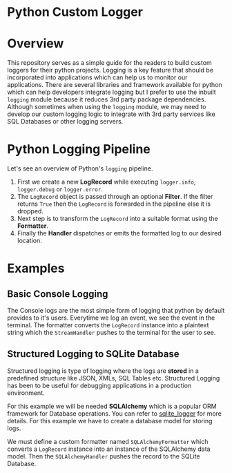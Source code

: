 # Python Custom Logger

# Overview

This repository serves as a simple guide for the readers to build custom loggers for their python projects. Logging is a key feature that should be incorporated into applications which can help us to monitor our applications. There are several libraries and framework available for python which can help developers integrate logging but I prefer to use the inbuilt `logging` module because it reduces 3rd party package dependencies. Although sometimes when using the `logging` module, we may need to develop our custom logging logic to integrate with 3rd party services like SQL Databases or other logging servers.

# Python Logging Pipeline

Let's see an overview of Python's `logging` pipeline.

1. First we create a new **LogRecord** while executing `logger.info`, `logger.debug` or `logger.error`.
2. The `LogRecord` object is passed through an optional **Filter**. If the filter returns `True` then the `LogRecord` is forwarded in the pipeline else it is dropped.
3. Next step is to transform the `LogRecord` into a suitable format using the **Formatter**.
4. Finally the **Handler** dispatches or emits the formatted log to our desired location.

# Examples

## Basic Console Logging

The Console logs are the most simple form of logging that python by default provides to it's users. Everytime we log an event, we see the event in the terminal. The formatter converts the `LogRecord` instance into a plaintext string which the `StreamHandler` pushes to the terminal for the user to see.

## Structured Logging to SQLite Database

Structured logging is type of logging where the logs are **stored** in a predefined structure like JSON, XMLs, SQL Tables etc. Structured Logging has been to be useful for debugging applications in a production environment. 

For this example we will be needed **SQLAlchemy** which is a popular ORM framework for Database operations. You can refer to [sqlite_logger](./custom_loggers/sqlite_logger.py) for more details. For this example we have to create a database model for storing logs.

We must define a custom formatter named `SQLAlchemyFormatter` which converts a `LogRecord` instance into an instance of the SQLAlchemy data model. Then the `SQLAlchemyHandler` pushes the record to the SQLite Database.
